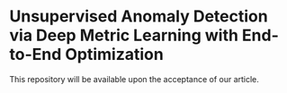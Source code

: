 # Unsupervised Anomaly Detection via Deep Metric Learning with End-to-End Optimization

This repository will be available upon the acceptance of our article.
